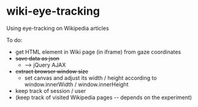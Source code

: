 # wiki-eye-tracking
Using eye-tracking on Wikipedia articles

To do:
* get HTML element in Wiki page (in iframe) from gaze coordinates
* ~~save data as json~~
  * --> jQuery AJAX
* ~~extract browser window size~~
  * set canvas and adjust its width / height according to window.innerWidth / window.innerHeight
* keep track of session / user
* (keep track of visited Wikipedia pages -- depends on the experiment)
